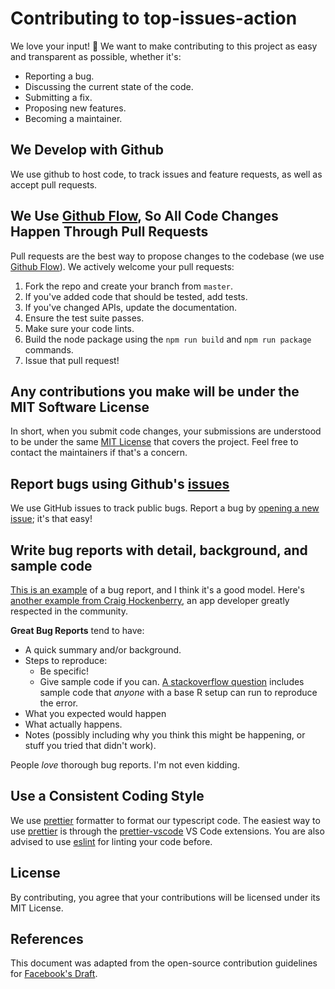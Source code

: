 # Contributing to top-issues-action

We love your input! 🚀 We want to make contributing to this project as easy and transparent as possible, whether it's:

- Reporting a bug.
- Discussing the current state of the code.
- Submitting a fix.
- Proposing new features.
- Becoming a maintainer.

## We Develop with Github

We use github to host code, to track issues and feature requests, as well as accept pull requests.

## We Use [Github Flow](https://guides.github.com/introduction/flow/index.html), So All Code Changes Happen Through Pull Requests

Pull requests are the best way to propose changes to the codebase (we use [Github Flow](https://docs.github.com/en/get-started/quickstart/github-flow)). We actively welcome your pull requests:

1. Fork the repo and create your branch from `master`.
2. If you've added code that should be tested, add tests.
3. If you've changed APIs, update the documentation.
4. Ensure the test suite passes.
5. Make sure your code lints.
6. Build the node package using the `npm run build` and `npm run package` commands.
7. Issue that pull request!

## Any contributions you make will be under the MIT Software License

In short, when you submit code changes, your submissions are understood to be under the same [MIT License](http://choosealicense.com/licenses/mit/) that covers the project. Feel free to contact the maintainers if that's a concern.

## Report bugs using Github's [issues](https://github.com/rickstaa/top-issues-action/issues)

We use GitHub issues to track public bugs. Report a bug by [opening a new issue](https://github.com/rickstaa/top-issues-action/issues/new/choose); it's that easy!

## Write bug reports with detail, background, and sample code

[This is an example](http://stackoverflow.com/q/12488905/180626) of a bug report, and I think it's a good model. Here's [another example from Craig Hockenberry](http://www.openradar.me/11905408), an app developer greatly respected in the community.

**Great Bug Reports** tend to have:

- A quick summary and/or background.
- Steps to reproduce:
  - Be specific!
  - Give sample code if you can. [A stackoverflow question](http://stackoverflow.com/q/12488905/180626) includes sample code that _anyone_ with a base R setup can run to reproduce the error.
- What you expected would happen
- What actually happens.
- Notes (possibly including why you think this might be happening, or stuff you tried that didn't work).

People _love_ thorough bug reports. I'm not even kidding.

## Use a Consistent Coding Style

We use [prettier](https://prettier.io/) formatter to format our typescript code. The easiest way to use [prettier](https://prettier.io/) is through the [prettier-vscode](https://marketplace.visualstudio.com/items?itemName=esbenp.prettier-vscode) VS Code extensions. You are also advised to use [eslint](https://eslint.org/) for linting your code before.

## License

By contributing, you agree that your contributions will be licensed under its MIT License.

## References

This document was adapted from the open-source contribution guidelines for [Facebook's Draft](https://github.com/facebook/draft-js/blob/a9316a723f9e918afde44dea68b5f9f39b7d9b00/CONTRIBUTING.md).
